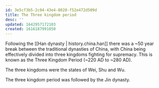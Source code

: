 ```yaml
---
id: 3e5cf3b5-2c04-43e4-8020-f52e472d509d
title: The Three kingdom period
desc: ''
updated: 1642957172103
created: 1616187991050
---
```

Following the [[Han dynasty | history.china.han]] there was a ~50 year break between the traditional
dynasties of China, with China being effectively divided into three kingdoms fighting for supremacy. This is
known as the Three Kingdom Period (~220 AD to ~280 AD).

The three kingdoms were the states of Wei, Shu and Wu.

The three kingdom period was followed by the Jin dynasty.

